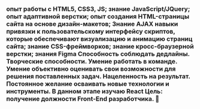 ### опыт работы с HTML5, CSS3, JS; знание JavaScript/JQuery; опыт адаптивной верстки; опыт создания HTML-страницы сайта на основе дизайн-макетов; Знание AJAX навыки привязки к пользовательскому интерфейсу скриптов, которые обеспечивают визуализацию и анимацию страниц сайта; знание CSS-фреймворков; знание кросс-браузерной верстки; знания Figma Способность соблюдать дедлайны. Творческие способности. Умение работать в команде. Умение объективно оценивать свои возможности для решения поставленных задач. Нацеленность на результат. Постоянное желание осваивать новые технологии и инструменты. В данном этапе изучаю React Цель: получение должности Front-End разработчика. 👋

<!--
**Bakdaulet-2001/Bakdaulet-2001** is a ✨ _special_ ✨ repository because its `README.md` (this file) appears on your GitHub profile.

Here are some ideas to get you started:

- 🔭 I’m currently working on ...
- 🌱 I’m currently learning ...
- 👯 I’m looking to collaborate on ...
- 🤔 I’m looking for help with ...
- 💬 Ask me about ...
- 📫 How to reach me: ...
- 😄 Pronouns: ...
- ⚡ Fun fact: ...
-->
